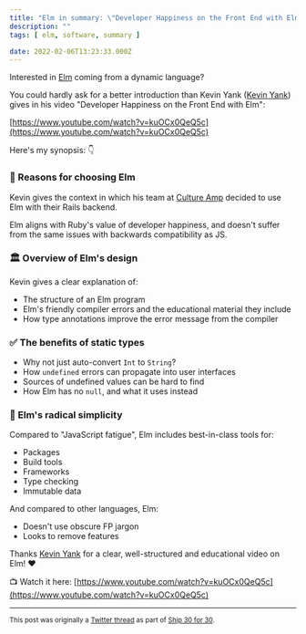 ```yaml
---
title: "Elm in summary: \"Developer Happiness on the Front End with Elm\""
description: ""
tags: [ elm, software, summary ]

date: 2022-02-06T13:23:33.000Z
---
```


Interested in [Elm](https://twitter.com/elmlang) coming from a dynamic language?

You could hardly ask for a better introduction than Kevin Yank ([Kevin Yank](https://twitter.com/sentience)) gives in his video "Developer Happiness on the Front End with Elm":

[https://www.youtube.com/watch?v=kuOCx0QeQ5c](https://www.youtube.com/watch?v=kuOCx0QeQ5c)

Here's my synopsis: 👇

### 🤔 Reasons for choosing Elm

Kevin gives the context in which his team at [Culture Amp](https://twitter.com/CultureAmp) decided to use Elm with their Rails backend.

Elm aligns with Ruby's value of developer happiness, and doesn't suffer from the same issues with backwards compatibility as JS.

### 🏛 Overview of Elm's design

Kevin gives a clear explanation of:

- The structure of an Elm program
- Elm's friendly compiler errors and the educational material they include
- How type annotations improve the error message from the compiler

### ✅ The benefits of static types

- Why not just auto-convert `Int` to `String`?
- How `undefined` errors can propagate into user interfaces
- Sources of undefined values can be hard to find
- How Elm has no `null`, and what it uses instead

### 🌳 Elm's radical simplicity

Compared to "JavaScript fatigue", Elm includes best-in-class tools for:

- Packages
- Build tools
- Frameworks
- Type checking
- Immutable data

And compared to other languages, Elm:

- Doesn't use obscure FP jargon
- Looks to remove features

Thanks [Kevin Yank](https://twitter.com/sentience) for a clear, well-structured and educational video on Elm! ❤️

📺 Watch it here:
[https://www.youtube.com/watch?v=kuOCx0QeQ5c](https://www.youtube.com/watch?v=kuOCx0QeQ5c)

---

<small>This post was originally a [Twitter thread](https://twitter.com/DuncanMalashock/status/1490315225043722241) as part of [Ship 30 for 30](https://www.ship30for30.com/).</small>